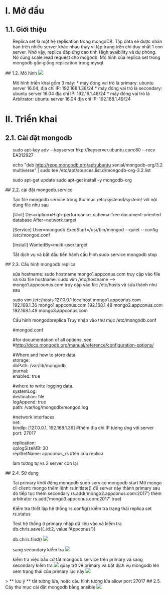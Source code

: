 # I. Mở đầu
## 1.1. Giới thiệu
<ul>
Replica set là một hệ replication trong mongoDB. Tập data sẽ được nhân bản trên nhiều server khác nhau thay vì tập trung trên chỉ duy nhất 1 con server. Nhờ vậy, replica đáp ứng cao tính High avaibility và dự phòng. Nó cũng scale read request cho mogodb. Mô hình của replica set trong mongodb gần giống replication trong mysql
</ul>
## 1.2. Mô hình 
<img src="https://i.imgur.com/drfPWzE.png">
<ul>
Mô hình triển khai gồm 3 máy:
* máy đóng vai trò là primary: ubuntu server 16.04, địa chỉ IP: 192.168.1.36/24
* máy đóng vai trò là secondary: ubuntu server 16.04 địa chỉ IP: 192.16.1.48/24
* máy đóng vai trò là Arbitrator: ubuntu server 16.04 địa chỉ IP: 192.168.1.49/24
</ul>

# II. Triển khai 
## 2.1. Cài đặt mongodb
<ul>
sudo apt-key adv --keyserver hkp://keyserver.ubuntu.com:80 --recv EA312927
	
echo "deb http://repo.mongodb.org/apt/ubuntu xenial/mongodb-org/3.2 multiverse" | sudo tee /etc/apt/sources.list.d/mongodb-org-3.2.list

sudo apt-get update
sudo apt-get install -y mongodb-org
</ul>
## 2.2. cài đặt mongodb.service
<ul>
	Tạo file mongodb.service trong thư mục /etc/systemd/system/
	với nội dung file như sau 

[Unit]
Description=High-performance, schema-free document-oriented database
After=network.target
 
[Service]
User=mongodb
ExecStart=/usr/bin/mongod --quiet --config /etc/mongod.conf
 
[Install]
WantedBy=multi-user.target

Tắt dịch vụ và bắt đầu tiến hành cấu hình
sudo service mongodb stop
</ul>
## 2.3. Cấu hình mongodb replica
<ul>
	sửa hostname: sudo hostname mongo1.appconus.com
	truy cập vào file và sửa file hostname: sudo vim /etc/hostname --> mongo1.appcounus.com
	truy cập vào file /etc/hosts và sửa thành như sau 


sudo vim /etc/hosts
127.0.0.1 localhost mongo1.appconus.com
192.168.1.36 mongo1.appconus.com
192.168.1.48 mongo2.appconus.com
192.168.1.49 mongo3.appconus.com


Cấu hình mongodbreplica
Truy nhập vào thư mục /etc/mongodb.conf

#mongod.conf                                                               
 
#for documentation of all options, see:                                    
#http://docs.mongodb.org/manual/reference/configuration-options/         
 
#Where and how to store data.                                              
storage:                                                                    
  dbPath: /var/lib/mongodb                                                  
  journal:                                                                  
    enabled: true                                                          
 
#where to write logging data.                                              
systemLog:                                                                  
  destination: file                                                         
  logAppend: true                                                           
  path: /var/log/mongodb/mongod.log                                         
 
#network interfaces                                                        
net:                   
  bindIp: [127.0.0.1, 192.168.1.36] #thêm địa chỉ IP tương ứng với server
  port: 27017 
 
replication:                                                           
   oplogSizeMB: 30                                               
   replSetName: appconus_rs #tên của replica

làm tương tự vs 2 server còn lại
</ul>
## 2.4. Sử dụng 
<ul>
	Tại primary khởi động mongodb
	sudo service mongodb start 
	Mở mongo cli client: mongo
	thêm lệnh rs.initiate() để server này thành primary
	sau đó tiếp tục thêm secondary 
	rs.add('mongo2.appconus.com:2017')
	thêm arbitrator
	rs.add('mongo3.appconus.com:2017' true)

Kiểm tra thiết lập hệ thống 
	rs.config()
	kiểm tra trạng thái replica set 
	rs.status

Test hệ thống
ở primary nhập dữ liệu vào và kiểm tra  
db.chris.save({_id:2, value:'Appconus'})
	
db.chris.find()
	<img src="https://i.imgur.com/5TvACxk.png">

sang secondary kiểm tra 
	<img src="https://i.imgur.com/XZQHAYe.png">

 kiểm tra việc bầu cử
	tắt mongodb service trên primary và sang secondary kiểm tra 
	<img src="https://i.imgur.com/4baXAGc.png">
	quay trở về primary và bật dịch vụ mongodb lên xem trạng thái của primary lúc này 
	<img src="https://i.imgur.com/g1zfluR.png">
</ul>>
** lưu ý ** tắt tường lửa, hoặc câu hình tường lửa allow port 27017
## 2.5. Cây thư mục cài đặt mongodb bằng ansible
<img src="https://i.imgur.com/Txn17Zz.png">
